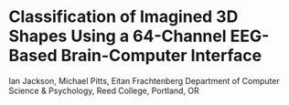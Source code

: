 # Classification of Imagined 3D Shapes Using a 64-Channel EEG-Based Brain-Computer Interface
Ian Jackson, Michael Pitts, Eitan Frachtenberg
Department of Computer Science & Psychology, Reed College, Portland, OR

##
